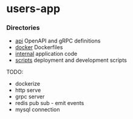 # users-app


### Directories

- [api](api/) OpenAPI and gRPC definitions
- [docker](docker/) Dockerfiles
- [internal](internal/) application code
- [scripts](scripts/) deployment and development scripts


TODO: 
- dockerize
- http serve
- grpc server
- redis pub sub - emit events
- mysql connection